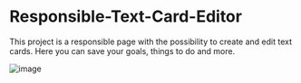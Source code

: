 # Responsible-Text-Card-Editor
This project is a responsible page with the possibility to create and edit text cards. Here you can save your goals, things to do and more.

![image](https://user-images.githubusercontent.com/60241101/149661175-75fca9f3-ffba-41e0-ae38-eef944fd67d1.png)

